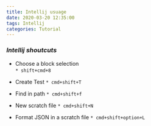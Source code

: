```yaml
---
title: Intellij usuage
date: 2020-03-20 12:35:00
tags: Intellij
categories: Tutorial
---
```


### *Intellij shoutcuts*
* Choose a block selection  
`* shift+cmd+8`
 
 <!-- more -->
    
*  Create Test
`* cmd+shift+T`

*  Find in path
`* cmd+shift+f`

*  New scratch file
`* cmd+shift+N`  

*  Format JSON in a scratch file
`* cmd+shift+option+L`  
